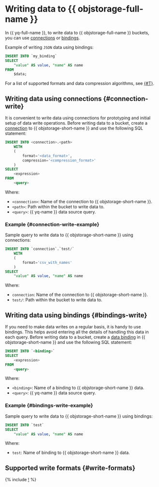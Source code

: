 # Writing data to {{ objstorage-full-name }}

In {{ yq-full-name }}, to write data to {{ objstorage-full-name }} buckets, you can use [connections](#connection-write) or [bindings](#bindings-write).

Example of writing `JSON` data using bindings:

```sql
INSERT INTO `my_binding`
SELECT
    "value" AS value, "name" AS name
FROM
    $data;
```

For a list of supported formats and data compression algorithms, see [{#T}](#write-formats).

## Writing data using connections {#connection-write}

It is convenient to write data using connections for prototyping and initial setup of data write operations. Before writing data to a bucket, create a [connection](object-storage.md#create_connection) to {{ objstorage-short-name }} and use the following SQL statement:

```sql
INSERT INTO <connection>.<path>
    WITH
    (
        format='<data_format>',
        compression='<compression_format>'
    )
SELECT
    <expression>
FROM
    <query>
```

Where:

* `<connection>`: Name of the connection to {{ objstorage-short-name }}.
* `<path>`: Path within the bucket to write data to.
* `<query>`: {{ yq-name }} data source query.

### Example {#connection-write-example}

Sample query to write data to {{ objstorage-short-name }} using connections:

```sql
INSERT INTO `connection`.`test/`
    WITH
    (
        format='csv_with_names'
    )
SELECT
    "value" AS value, "name" AS name
```

Where:

* `connection`: Name of the connection to {{ objstorage-short-name }}.
* `test/`: Path within the bucket to write data to.

## Writing data using bindings {#bindings-write}

If you need to make data writes on a regular basis, it is handy to use bindings. This helps avoid entering all the details of handling this data in each query. Before writing data to a bucket, create a [data binding](object-storage-binding.md) in {{ objstorage-short-name }} and use the following SQL statement:

```sql
INSERT INTO `<binding>`
SELECT
    <expression>
FROM
    <query>
```

Where:

* `<binding>`: Name of a binding to {{ objstorage-short-name }} data.
* `<query>`: {{ yq-name }} data source query.

### Example {#bindings-write-example}

Sample query to write data to {{ objstorage-short-name }} using bindings:

```sql
INSERT INTO `test`
SELECT
    "value" AS value, "name" AS name
```

Where:

* `test`: Name of binding to {{ objstorage-short-name }} data.

## Supported write formats {#write-formats}

{% include [!](../_includes/supported-objstorage-write-formats.md) %}
